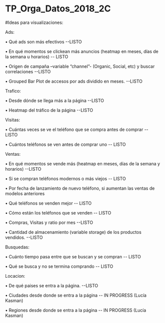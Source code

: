 # TP_Orga_Datos_2018_2C



#Ideas para visualizaciones:

Ads:

•	Qué ads son más efectivos --LISTO

•	En qué momentos se clickean más anuncios (heatmap en meses, días de la semana u horarios) -- LISTO

•	Origen de campaña –variable “channel”- (Organic, Social, etc) y buscar correlaciones --LISTO

•	Grouped Bar Plot de accesos por ads dividido en meses. --LISTO

Trafico:

•	Desde dónde se llega más a la página --LISTO

•	Heatmap del tráfico de la página --LISTO

Visitas:

•	Cuántas veces se ve el teléfono que se compra antes de comprar -- LISTO

•	Cuántos teléfonos se ven antes de comprar uno -- LISTO

Ventas:

•	En qué momentos se vende más (heatmap en meses, días de la semana y horarios) --LISTO

•	Si se compran teléfonos modernos o más viejos -- LISTO

•	Por fecha de lanzamiento de nuevo teléfono, si aumentan las ventas de modelos anteriores

•	Qué teléfonos se venden mejor -- LISTO

•	Cómo están los teléfonos que se venden -- LISTO

•	Compras, Visitas y ratio por mes --LISTO

•	Cantidad de almacenamiento (variable storage) de los productos vendidos. --LISTO

Busquedas:

•	Cuánto tiempo pasa entre que se buscan y se compran -- LISTO

•	Qué se busca y no se termina comprando -- LISTO

Locacion:

•	De qué paises se entra a la página. --LISTO

•	Ciudades desde donde se entra a la página -- IN PROGRESS (Lucía Kasman)

•	Regiones desde donde se entra a la página -- IN PROGRESS (Lucía Kasman)
